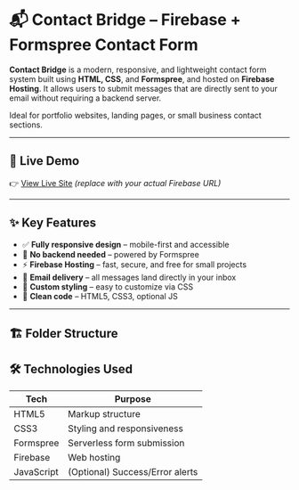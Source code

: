 # 📬 Contact Bridge – Firebase + Formspree Contact Form

**Contact Bridge** is a modern, responsive, and lightweight contact form system built using **HTML, CSS**, and **Formspree**, and hosted on **Firebase Hosting**. It allows users to submit messages that are directly sent to your email without requiring a backend server.

Ideal for portfolio websites, landing pages, or small business contact sections.

---

## 🚀 Live Demo

👉 [View Live Site](https://your-firebase-app.web.app) *(replace with your actual Firebase URL)*

---

## ✨ Key Features

- ✅ **Fully responsive design** – mobile-first and accessible
- 🔐 **No backend needed** – powered by Formspree
- ⚡ **Firebase Hosting** – fast, secure, and free for small projects
- 📧 **Email delivery** – all messages land directly in your inbox
- 🎨 **Custom styling** – easy to customize via CSS
- 🧼 **Clean code** – HTML5, CSS3, optional JS

---

## 🏗️ Folder Structure

## 🛠️ Technologies Used

| Tech         | Purpose                          |
|--------------|-----------------------------------|
| HTML5        | Markup structure                 |
| CSS3         | Styling and responsiveness       |
| Formspree    | Serverless form submission       |
| Firebase     | Web hosting                      |
| JavaScript   | (Optional) Success/Error alerts  |
